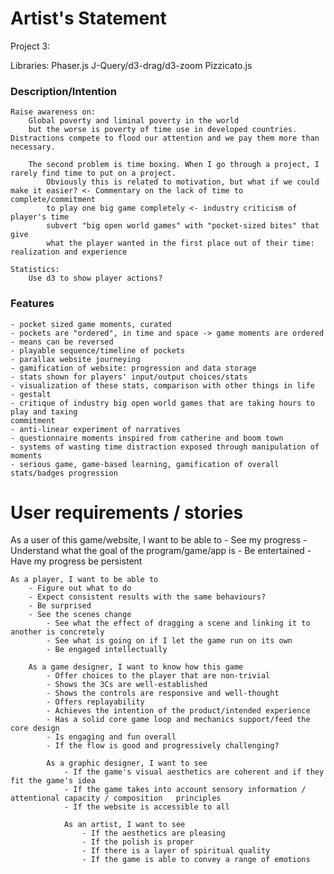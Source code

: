 # Artist's Statement

Project 3:

Libraries:
    Phaser.js
    J-Query/d3-drag/d3-zoom
    Pizzicato.js

### Description/Intention

    Raise awareness on: 
        Global poverty and liminal poverty in the world
        but the worse is poverty of time use in developed countries. Distractions compete to flood our attention and we pay them more than necessary.
        
        The second problem is time boxing. When I go through a project, I rarely find time to put on a project.
            Obviously this is related to motivation, but what if we could make it easier? <- Commentary on the lack of time to complete/commitment
            to play one big game completely <- industry criticism of player's time
            subvert "big open world games" with "pocket-sized bites" that give
            what the player wanted in the first place out of their time: realization and experience
    
    Statistics: 
        Use d3 to show player actions?


### Features
    - pocket sized game moments, curated
    - pockets are "ordered", in time and space -> game moments are ordered
    - means can be reversed
    - playable sequence/timeline of pockets
    - parallax website journeying
    - gamification of website: progression and data storage
    - stats shown for players' input/output choices/stats
    - visualization of these stats, comparison with other things in life
    - gestalt
    - critique of industry big open world games that are taking hours to play and taxing
    commitment
    - anti-linear experiment of narratives
    - questionnaire moments inspired from catherine and boom town
    - systems of wasting time distraction exposed through manipulation of moments
    - serious game, game-based learning, gamification of overall stats/badges progression



# User requirements / stories

As a user of this game/website, I want to be able to
    - See my progress
    - Understand what the goal of the program/game/app is
    - Be entertained
    - Have my progress be persistent

    As a player, I want to be able to
        - Figure out what to do
        - Expect consistent results with the same behaviours?
        - Be surprised
        - See the scenes change
            - See what the effect of dragging a scene and linking it to another is concretely
            - See what is going on if I let the game run on its own
            - Be engaged intellectually

        As a game designer, I want to know how this game
            - Offer choices to the player that are non-trivial
            - Shows the 3Cs are well-established
            - Shows the controls are responsive and well-thought
            - Offers replayability
            - Achieves the intention of the product/intended experience
            - Has a solid core game loop and mechanics support/feed the core design
            - Is engaging and fun overall
            - If the flow is good and progressively challenging?
        
            As a graphic designer, I want to see 
                - If the game's visual aesthetics are coherent and if they fit the game's idea
                - If the game takes into account sensory information / attentional capacity / composition   principles
                - If the website is accessible to all
                
                As an artist, I want to see 
                    - If the aesthetics are pleasing
                    - If the polish is proper
                    - If there is a layer of spiritual quality
                    - If the game is able to convey a range of emotions 
